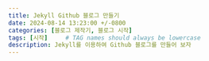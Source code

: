 ```yaml
---
title: Jekyll Github 블로그 만들기
date: 2024-08-14 13:23:00 +/-0800
categories: [블로그 제작기, 블로그 시작]
tags: [시작]     # TAG names should always be lowercase
description: Jekyll를 이용하여 Github 블로그를 만들어 보자
---
```

